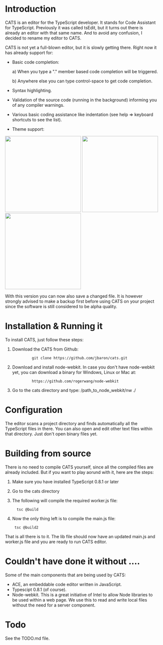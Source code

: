 Introduction
============
CATS is an editor for the TypeScript developer. It stands for Code Assistant for TypeScript. Previously it was called tsEdit, but it turns out there is already an editor with that same name. And to avoid any confusion, I decided to rename my editor to CATS.

CATS is not yet a full-blown editor, but it is slowly getting there. Right now it has already support for:

- Basic code completion:

    a) When you type a "." member based code completion will be triggered.

    b) Anywhere else you can type control-space to get code completion. 
                       
- Syntax highlighting.

- Validation of the source code (running in the background) informing you of any compiler warnings.

- Various basic coding assistance like indentation (see help => keyboard shortcuts to see the list).

- Theme support:

<img src="https://raw.github.com/jbaron/cats/master/artifacts/screenshot.jpg" height="250px" width="250px" />
<img src="https://raw.github.com/jbaron/cats/master/artifacts/screenshot2.jpg" height="250px" width="250px" />
<img src="https://raw.github.com/jbaron/cats/master/artifacts/screenshot3.jpg" height="250px" width="250px" />

With this version you can now also save a changed file. It is however strongly advised to make a backup first before using CATS on your project since the software is still considered to be alpha quality.


Installation & Running it
=========================
To install CATS, just follow these steps:

1. Download the CATS from Github: 

                git clone https://github.com/jbaron/cats.git

2. Download and install node-webkit. In case you don't have node-webkit yet, you can download a binary for Windows, Linux or Mac at:
     
     			https://github.com/rogerwang/node-webkit


3. Go to the cats directory and type: /path_to_node_webkit/nw ./
   

Configuration
=============
The editor scans a project directory and finds automatically all the TypeScript files in there. You can also open and edit other text files within that directory. Just don't open binary files yet.


Building from source
=====================
There is no need to compile CATS yourself, since all the compiled files are already included. But if you want to play aorund with it, here are the steps:

1. Make sure you have installed TypeScript 0.8.1 or later

2. Go to the cats directory

3. The following will compile the required worker.js file:

         tsc @build

4. Now the only thing left is to compile the main.js file: 

		tsc @build2
   

That is all there is to it. The lib file should now have an updated main.js and worker.js file and you are ready to run CATS editor.


Couldn't have done it without ....
==================================
Some of the main components that are being used by CATS:

- ACE, an embeddable code editor written in JavaScript.
- Typescipt 0.8.1 (of course).
- Node-webkit. This is a great initiative of Intel to allow Node libraries to be used within a web page. We use this to read and write local files without the need for a server component.


Todo
=====
See the TODO.md file.
